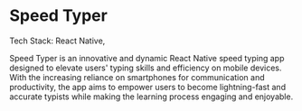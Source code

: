 # Speed Typer

Tech Stack: React Native, 

Speed Typer is an innovative and dynamic React Native speed typing app designed to elevate users' typing skills and efficiency on mobile devices. With the increasing reliance on smartphones for communication and productivity, the app aims to empower users to become lightning-fast and accurate typists while making the learning process engaging and enjoyable.
